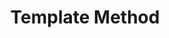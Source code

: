 ---
layout: default
title: "Template Method"
modified:
categories: behavioral
excerpt:
tags: []
image:
  feature:
  teaser: nav/400x250.png
  thumb:
---